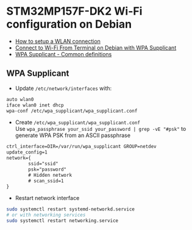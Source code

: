 # STM32MP157F-DK2 Wi-Fi configuration on Debian
* [How to setup a WLAN connection](https://wiki.st.com/stm32mpu/wiki/How_to_setup_a_WLAN_connection)
* [Connect to Wi-Fi From Terminal on Debian with WPA Supplicant](https://www.linuxbabe.com/debian/connect-to-wi-fi-from-terminal-on-debian-wpa-supplicant)
* [WPA Supplicant - Common definitions](https://w1.fi/wpa_supplicant/devel/defs_8h.html)

## WPA Supplicant
* Update `/etc/network/interfaces` with:
```txt
auto wlan0
iface wlan0 inet dhcp
wpa-conf /etc/wpa_supplicant/wpa_supplicant.conf
```

* Create `/etc/wpa_supplicant/wpa_supplicant.conf`  
Use `wpa_passphrase your_ssid your_password | grep -vE "#psk"` to generate WPA PSK from an ASCII passphrase
```txt
ctrl_interface=DIR=/var/run/wpa_supplicant GROUP=netdev
update_config=1
network={
        ssid="ssid"
        psk="password"
        # Hidden network
        # scan_ssid=1
}
```

* Restart network interface
```bash
sudo systemctl restart systemd-networkd.service
# or with networking services
sudo systemctl restart networking.service
```
